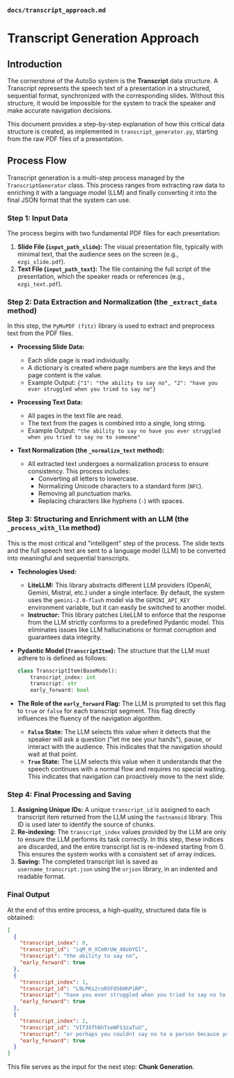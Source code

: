 ### `docs/transcript_approach.md`

# Transcript Generation Approach

## Introduction

The cornerstone of the AutoSo system is the **Transcript** data structure. A Transcript represents the speech text of a presentation in a structured, sequential format, synchronized with the corresponding slides. Without this structure, it would be impossible for the system to track the speaker and make accurate navigation decisions.

This document provides a step-by-step explanation of how this critical data structure is created, as implemented in `transcript_generator.py`, starting from the raw PDF files of a presentation.

## Process Flow

Transcript generation is a multi-step process managed by the `TranscriptGenerator` class. This process ranges from extracting raw data to enriching it with a language model (LLM) and finally converting it into the final JSON format that the system can use.

### Step 1: Input Data

The process begins with two fundamental PDF files for each presentation:

1.  **Slide File (`input_path_slide`):** The visual presentation file, typically with minimal text, that the audience sees on the screen (e.g., `ezgi_slide.pdf`).
2.  **Text File (`input_path_text`):** The file containing the full script of the presentation, which the speaker reads or references (e.g., `ezgi_text.pdf`).

### Step 2: Data Extraction and Normalization (the `_extract_data` method)

In this step, the `PyMuPDF (fitz)` library is used to extract and preprocess text from the PDF files.

-   **Processing Slide Data:**
    -   Each slide page is read individually.
    -   A dictionary is created where page numbers are the keys and the page content is the value.
    -   Example Output: `{"1": "the ability to say no", "2": "have you ever struggled when you tried to say no"}`

-   **Processing Text Data:**
    -   All pages in the text file are read.
    -   The text from the pages is combined into a single, long string.
    -   Example Output: `"the ability to say no have you ever struggled when you tried to say no to someone"`

-   **Text Normalization (the `_normalize_text` method):**
    -   All extracted text undergoes a normalization process to ensure consistency. This process includes:
        -   Converting all letters to lowercase.
        -   Normalizing Unicode characters to a standard form (`NFC`).
        -   Removing all punctuation marks.
        -   Replacing characters like hyphens (`-`) with spaces.

### Step 3: Structuring and Enrichment with an LLM (the `_process_with_llm` method)

This is the most critical and "intelligent" step of the process. The slide texts and the full speech text are sent to a language model (LLM) to be converted into meaningful and sequential transcripts.

-   **Technologies Used:**
    -   **LiteLLM:** This library abstracts different LLM providers (OpenAI, Gemini, Mistral, etc.) under a single interface. By default, the system uses the `gemini-2.0-flash` model via the `GEMINI_API_KEY` environment variable, but it can easily be switched to another model.
    -   **Instructor:** This library patches LiteLLM to enforce that the response from the LLM strictly conforms to a predefined Pydantic model. This eliminates issues like LLM hallucinations or format corruption and guarantees data integrity.

-   **Pydantic Model (`TranscriptItem`):**
    The structure that the LLM must adhere to is defined as follows:
    ```python
    class TranscriptItem(BaseModel):
        transcript_index: int
        transcript: str
        early_forward: bool
    ```

-   **The Role of the `early_forward` Flag:**
    The LLM is prompted to set this flag to `true` or `false` for each transcript segment. This flag directly influences the fluency of the navigation algorithm.
    -   **`False` State:** The LLM selects this value when it detects that the speaker will ask a question ("let me see your hands"), pause, or interact with the audience. This indicates that the navigation should wait at that point.
    -   **`True` State:** The LLM selects this value when it understands that the speech continues with a normal flow and requires no special waiting. This indicates that navigation can proactively move to the next slide.

### Step 4: Final Processing and Saving

1.  **Assigning Unique IDs:** A unique `transcript_id` is assigned to each transcript item returned from the LLM using the `fastnanoid` library. This ID is used later to identify the source of chunks.
2.  **Re-indexing:** The `transcript_index` values provided by the LLM are only to ensure the LLM performs its task correctly. In this step, these indices are discarded, and the entire transcript list is re-indexed starting from 0. This ensures the system works with a consistent set of array indices.
3.  **Saving:** The completed transcript list is saved as `username_transcript.json` using the `orjson` library, in an indented and readable format.

### Final Output

At the end of this entire process, a high-quality, structured data file is obtained:
```json
[
  {
    "transcript_index": 0,
    "transcript_id": "iqM_H_XCm0rUW_46obYGl",
    "transcript": "the ability to say no",
    "early_forward": true
  },
  {
    "transcript_index": 1,
    "transcript_id": "L9LPKs2roR5FOS6HhPiRP",
    "transcript": "have you ever struggled when you tried to say no to someone",
    "early_forward": true
  },
  {
    "transcript_index": 2,
    "transcript_id": "VIf3Xfh6hTseWFS3zaTuU",
    "transcript": "or perhaps you couldnt say no to a person because you felt bad for them",
    "early_forward": true
  }
]
```
This file serves as the input for the next step: **Chunk Generation**.
